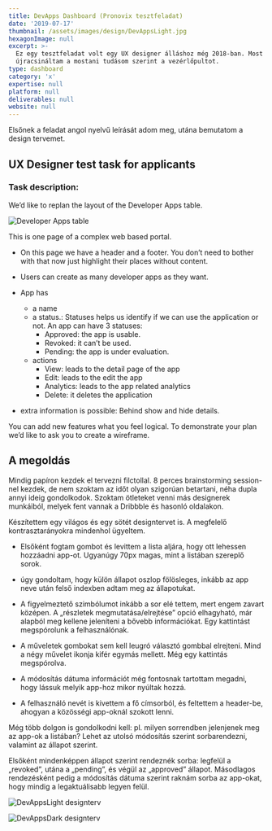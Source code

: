 ```yaml
---
title: DevApps Dashboard (Pronovix tesztfeladat)
date: '2019-07-17'
thumbnail: /assets/images/design/DevAppsLight.jpg
hexagonImage: null
excerpt: >-
  Ez egy tesztfeladat volt egy UX designer álláshoz még 2018-ban. Most
  újracsináltam a mostani tudásom szerint a vezérlőpultot.
type: dashboard
category: 'x'
expertise: null
platform: null
deliverables: null
website: null
---
```

Elsőnek a feladat angol nyelvű leírását adom meg, utána bemutatom a design tervemet.

## UX Designer test task for applicants

### Task description:
We’d like to replan the layout of the Developer Apps table.

![Developer Apps table](/assets/images/design/developer_apps_table.png)

This is one page of a complex web based portal.

* On this page we have a header and a footer. You don’t need to bother with that now
just highlight their places without content.
* Users can create as many developer apps as they want.
* App has
  - a name
  - a status.: Statuses helps us identify if we can use the application or not. An app can have 3 statuses:
    - Approved: the app is usable.
    - Revoked: it can’t be used.
    - Pending: the app is under evaluation.
  - actions 
     - View: leads to the detail page of the app 
     - Edit: leads to the edit the app 
     - Analytics: leads to the app related analytics
     - Delete: it deletes the application

* extra information is possible: Behind show and hide details.

You can add new features what you feel logical.
To demonstrate your plan we’d like to ask you to create a wireframe.


## A megoldás

Mindig papíron kezdek el tervezni filctollal. 8 perces brainstorming session-nel kezdek, de nem szoktam az időt olyan szigorúan betartani, néha dupla annyi ideig gondolkodok. Szoktam ötleteket venni más designerek munkáiból, melyek fent vannak a Dribbble és hasonló oldalakon.

Készítettem egy világos és egy sötét designtervet is. A megfelelő kontrasztarányokra mindenhol ügyeltem.

* Elsőként fogtam gombot és levittem a lista aljára, hogy ott lehessen hozzáadni app-ot. Ugyanúgy 70px magas, mint a listában szereplő sorok.

* úgy gondoltam, hogy külön állapot oszlop fölösleges, inkább az app neve után felső indexben adtam meg az állapotukat.

* A figyelmeztető szimbólumot inkább a sor elé tettem, mert engem zavart középen. A „részletek megmutatása/elrejtése” opció elhagyható, már alapból meg kellene jeleníteni a bővebb információkat. Egy kattintást megspórolunk a felhasználónak.

* A műveletek gombokat sem kell leugró választó gombbal elrejteni. Mind a négy művelet ikonja kifér egymás mellett. Még egy kattintás megspórolva.

* A módosítás dátuma információt még fontosnak tartottam megadni, hogy lássuk melyik app-hoz mikor nyúltak hozzá.

* A felhasználó nevét is kivettem a fő címsorból, és feltettem a header-be, ahogyan a közösségi app-oknál szokott lenni.

Még több dolgon is gondolkodni kell: pl. milyen sorrendben jelenjenek meg az app-ok a listában? Lehet az utolsó módosítás szerint sorbarendezni, valamint az állapot szerint.

Elsőként mindenképpen állapot szerint rendeznék sorba: legfelül a „revoked”, utána a „pending”, és végül az „approved” állapot. Másodlagos rendezésként pedig a módosítás dátuma szerint raknám sorba az app-okat, hogy mindig a legaktuálisabb legyen felül.

![DevAppsLight designterv](https://dl.dropboxusercontent.com/s/9a6rx413e4p57gl/DevAppsLight.png)

![DevAppsDark designterv](https://dl.dropboxusercontent.com/s/n96o3vjtbf7t7ez/DevAppsDark.png)


